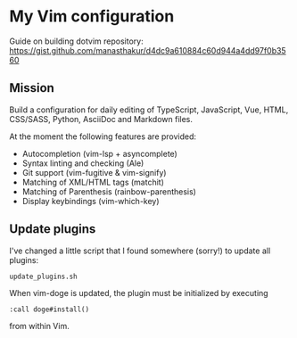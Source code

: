 # My Vim configuration

Guide on building dotvim repository: <https://gist.github.com/manasthakur/d4dc9a610884c60d944a4dd97f0b3560>

## Mission

Build a configuration for daily editing of TypeScript, JavaScript, Vue, HTML,
CSS/SASS, Python, AsciiDoc and Markdown files.

At the moment the following features are provided:

- Autocompletion (vim-lsp + asyncomplete)
- Syntax linting and checking (Ale)
- Git support (vim-fugitive & vim-signify)
- Matching of XML/HTML tags (matchit)
- Matching of Parenthesis (rainbow-parenthesis)
- Display keybindings (vim-which-key)

## Update plugins

I've changed a little script that I found somewhere (sorry!) to update all
plugins:

```
update_plugins.sh
```

When vim-doge is updated, the plugin must be initialized by executing

```
:call doge#install()
```

from within Vim.

